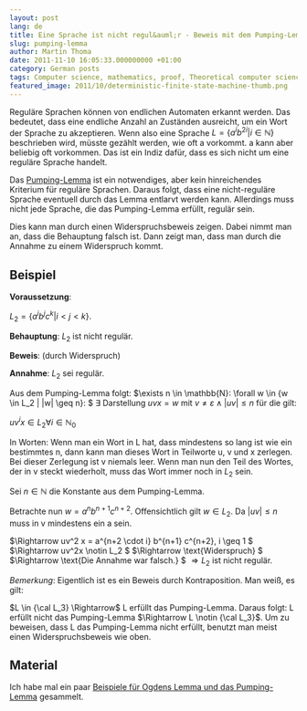 ```yaml
---
layout: post
lang: de
title: Eine Sprache ist nicht regul&auml;r - Beweis mit dem Pumping-Lemma
slug: pumping-lemma
author: Martin Thoma
date: 2011-11-10 16:05:33.000000000 +01:00
category: German posts
tags: Computer science, mathematics, proof, Theoretical computer science
featured_image: 2011/10/deterministic-finite-state-machine-thumb.png
---
```

Regul&auml;re Sprachen k&ouml;nnen von endlichen Automaten erkannt werden. Das bedeutet, dass eine endliche Anzahl an Zust&auml;nden ausreicht, um ein Wort der Sprache zu akzeptieren. Wenn also eine Sprache $L = \{a^i b^{2i} | i \in \mathbb{N}\}$ beschrieben wird, müsste gez&auml;hlt werden, wie oft a vorkommt. a kann aber beliebig oft vorkommen. Das ist ein Indiz dafür, dass es sich nicht um eine regul&auml;re Sprache handelt.

Das <a href="http://de.wikipedia.org/wiki/Pumping-Lemma">Pumping-Lemma</a> ist ein notwendiges, aber kein hinreichendes Kriterium für regul&auml;re Sprachen. Daraus folgt, dass eine nicht-regul&auml;re Sprache eventuell durch das Lemma entlarvt werden kann. Allerdings muss nicht jede Sprache, die das Pumping-Lemma erfüllt, regul&auml;r sein.

Dies kann man durch einen Widerspruchsbeweis zeigen. Dabei nimmt man an, dass die Behauptung falsch ist. Dann zeigt man, dass man durch die Annahme zu einem Widerspruch kommt.

<h2>Beispiel</h2>
<strong>Voraussetzung</strong>:

$L_2 = \{a^i b^j c^k | i \lt j \lt k\}$.

<strong>Behauptung</strong>: $L_2$ ist nicht regul&auml;r.

<strong>Beweis</strong>: (durch Widerspruch)

<strong>Annahme</strong>: $L_2$ sei regul&auml;r.

Aus dem Pumping-Lemma folgt:
$\exists n \in \mathbb{N}: \forall w \in \{w \in L_2 | |w| \geq n\}: $
$\exists \text{ Darstellung } uvx = w \text{ mit } v \neq \varepsilon \land |uv| \leq n$ für die gilt:

$uv^i x \in L_2 \forall i \in \mathbb{N}_0$

In Worten: Wenn man ein Wort in L hat, dass mindestens so lang ist wie ein bestimmtes n, dann kann man dieses Wort in Teilworte u, v und x zerlegen. Bei dieser Zerlegung ist v niemals leer. Wenn man nun den Teil des Wortes, der in v steckt wiederholt, muss das Wort immer noch in $L_2$ sein.

Sei $n \in \mathbb{N}$ die Konstante aus dem Pumping-Lemma.

Betrachte nun $w = a^n b^{n+1} c^{n+2}$. Offensichtlich gilt $w \in L_2$. Da $|uv| \leq n$ muss in v mindestens ein a sein.

$\Rightarrow uv^2 x = a^{n+2 \cdot i} b^{n+1} c^{n+2}, i \geq 1 $
$\Rightarrow uv^2x \notin L_2 $
$\Rightarrow \text{Widerspruch} $
$\Rightarrow \text{Die Annahme war falsch.} $
$\Rightarrow L_2$ ist nicht regul&auml;r.

<em>Bemerkung</em>: Eigentlich ist es ein Beweis durch Kontraposition. Man weiß, es gilt:

$L \in {\cal L_3} \Rightarrow$ L erfüllt das Pumping-Lemma.
Daraus folgt:
L erfüllt nicht das Pumping-Lemma $\Rightarrow L \notin {\cal L_3}$.
Um zu beweisen, dass L das Pumping-Lemma nicht erfüllt, benutzt man meist einen Widerspruchsbeweis wie oben.

<h2>Material</h2>
Ich habe mal ein paar <a href='../images/2011/11/odgen-pumping.zip'>Beispiele für Ogdens Lemma und das Pumping-Lemma</a> gesammelt.

